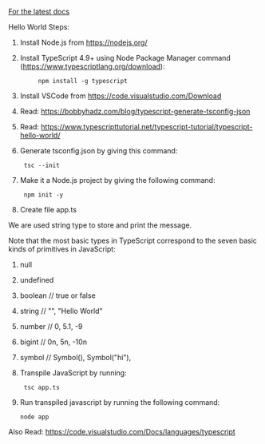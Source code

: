 [For the latest docs](https://www.typescriptlang.org/docs/)


Hello World Steps:

1. Install Node.js from https://nodejs.org/

2. Install TypeScript 4.9+ using Node Package Manager command (https://www.typescriptlang.org/download):  

			npm install -g typescript

3. Install VSCode from https://code.visualstudio.com/Download

4. Read: https://bobbyhadz.com/blog/typescript-generate-tsconfig-json

5. Read: https://www.typescripttutorial.net/typescript-tutorial/typescript-hello-world/

6. Generate tsconfig.json by giving this command:

		tsc --init

7. Make it a Node.js project by giving the following command:

		npm init -y


8. Create file app.ts

We are used string type to store and print the message.

Note that the most basic types in TypeScript correspond to the seven basic kinds of primitives in JavaScript:

1. null
2. undefined
3. boolean // true or false
4. string // "", "Hello World"
5. number // 0, 5.1, -9
6. bigint // 0n, 5n, -10n
7. symbol // Symbol(), Symbol("hi"),

9. Transpile JavaScript by running:

		tsc app.ts

10. Run transpiled javascript by running the following command:

		node app

		
Also Read:
https://code.visualstudio.com/Docs/languages/typescript